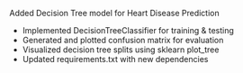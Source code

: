 Added Decision Tree model for Heart Disease Prediction

- Implemented DecisionTreeClassifier for training & testing
- Generated and plotted confusion matrix for evaluation
- Visualized decision tree splits using sklearn plot_tree
- Updated requirements.txt with new dependencies
